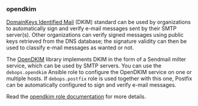 ### opendkim

[DomainKeys Identified
Mail](https://en.wikipedia.org/wiki/DomainKeys_Identified_Mail) (DKIM)
standard can be used by organizations to automatically sign and verify
e-mail messages sent by their SMTP server(s). Other organizations can
verify signed messages using public keys retrieved from the DNS
database; the signature validity can then be used to classify e-mail
messages as wanted or not.

The [OpenDKIM](http://opendkim.org/) library implements DKIM in the form
of a Sendmail milter service, which can be used by SMTP servers. You can
use the `debops.opendkim` Ansible role to configure the OpenDKIM service
on one or multiple hosts. If `debops.postfix` role is used together with
this one, Postfix can be automatically configured to sign and verify
e-mail messages.

Read the [opendkim role documentation](https://docs.debops.org/en/HEAD/ansible/roles/opendkim/) for more details.
